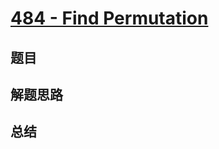 # [484 - Find Permutation](https://leetcode.com/problems/find-permutation/)

## 题目


## 解题思路


## 总结


